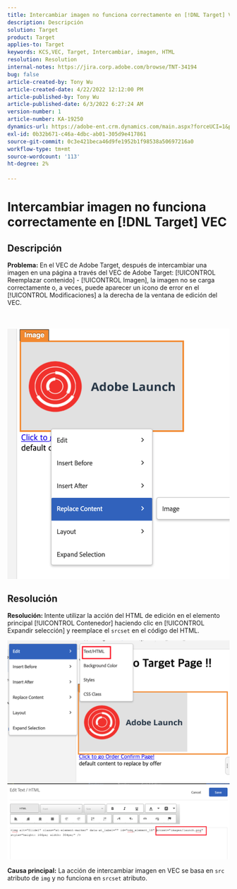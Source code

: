 ```yaml
---
title: Intercambiar imagen no funciona correctamente en [!DNL Target] VEC
description: Descripción
solution: Target
product: Target
applies-to: Target
keywords: KCS,VEC, Target, Intercambiar, imagen, HTML
resolution: Resolution
internal-notes: https://jira.corp.adobe.com/browse/TNT-34194
bug: false
article-created-by: Tony Wu
article-created-date: 4/22/2022 12:12:00 PM
article-published-by: Tony Wu
article-published-date: 6/3/2022 6:27:24 AM
version-number: 1
article-number: KA-19250
dynamics-url: https://adobe-ent.crm.dynamics.com/main.aspx?forceUCI=1&pagetype=entityrecord&etn=knowledgearticle&id=9107d060-35c2-ec11-983e-0022480ab970
exl-id: 0b32b671-c46a-4dbc-ab01-305d9e417861
source-git-commit: 0c3e421beca46d9fe1952b1f98538a50697216a0
workflow-type: tm+mt
source-wordcount: '113'
ht-degree: 2%

---
```


# Intercambiar imagen no funciona correctamente en [!DNL Target] VEC

## Descripción

<b>Problema:</b> En el VEC de Adobe Target, después de intercambiar una imagen en una página a través del VEC de Adobe Target: [!UICONTROL Reemplazar contenido] - [!UICONTROL Imagen], la imagen no se carga correctamente o, a veces, puede aparecer un icono de error en el [!UICONTROL Modificaciones] a la derecha de la ventana de edición del VEC.<br><br> <br><br>![](assets/___dfd13de3-36c2-ec11-983e-0022480ab970___.png)

## Resolución




<b>Resolución: </b>Intente utilizar la acción del HTML de edición en el elemento principal [!UICONTROL Contenedor] haciendo clic en [!UICONTROL Expandir selección] y reemplace el `srcset` en el código del HTML.

![](assets/0776b561-36c2-ec11-983e-0022480ab970.png)![](assets/e63bb087-36c2-ec11-983e-0022480ab970.png)





<b>Causa principal:</b> La acción de intercambiar imagen en VEC se basa en `src` atributo de `img` y no funciona en `srcset` atributo.
